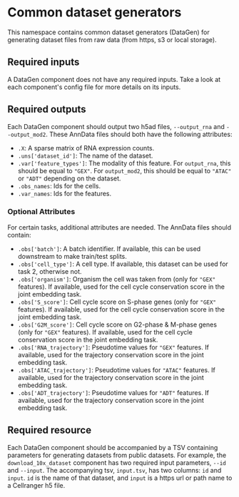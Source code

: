 # Common dataset generators

This namespace contains common dataset generators (DataGen) for generating dataset files from raw data (from https, s3 or local storage).

## Required inputs

A DataGen component does not have any required inputs. Take a look at each component's config file for more details on its inputs.

## Required outputs

Each DataGen component should output two h5ad files, `--output_rna` and `--output_mod2`. 
These AnnData files should both have the following attributes:

  * `.X`: A sparse matrix of RNA expression counts.
  * `.uns['dataset_id']`: The name of the dataset.
  * `.var['feature_types']`: The modality of this feature. For `output_rna`, this should be equal to `"GEX"`. For `output_mod2`, this should be equal to `"ATAC"` or `"ADT"` depending on the dataset.
  * `.obs_names`: Ids for the cells.
  * `.var_names`: Ids for the features.

### Optional Attributes

For certain tasks, additional attributes are needed.
The AnnData files should contain:

  * `.obs['batch']`: A batch identifier. If available, this can be used downstream to make train/test splits.
  * `.obs['cell_type']`: A cell type. If available, this dataset can be used for task 2, otherwise not.
  * `.obs['organism']`: Organism the cell was taken from (only for `"GEX"` features). If available, used for the cell cycle conservation score in the joint embedding task.
  * `.obs['S_score']`: Cell cycle score on S-phase genes (only for `"GEX"` features). If available, used for the cell cycle conservation score in the joint embedding task.
  * `.obs['G2M_score']`: Cell cycle score on G2-phase & M-phase genes (only for `"GEX"` features). If available, used for the cell cycle conservation score in the joint embedding task.
  * `.obs['RNA_trajectory']`: Pseudotime values for `"GEX"` features. If available, used for the trajectory conservation score in the joint embedding task.
  * `.obs['ATAC_trajectory']`: Pseudotime values for `"ATAC"` features. If available, used for the trajectory conservation score in the joint embedding task.
  * `.obs['ADT_trajectory']`: Pseudotime values for `"ADT"` features. If available, used for the trajectory conservation score in the joint embedding task.

## Required resource

Each DataGen component should be accompanied by a TSV containing parameters for generating datasets from public datasets.
For example, the `download_10x_dataset` component has two required input parameters, `--id` and `--input`. The 
accompanying tsv, `input.tsv`, has two columns: `id` and `input`. `id` is the name of that dataset, and `input` is a 
https url or path name to a Cellranger h5 file.
